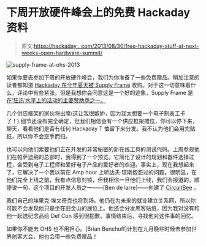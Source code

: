 # 下周开放硬件峰会上的免费 Hackaday 资料

> 原文:[https://hackaday . com/2013/08/30/free-hackaday-stuff-at-next-weeks-open-hardware-summit/](https://hackaday.com/2013/08/30/free-hackaday-stuff-at-next-weeks-open-hardware-summit/)

![supply-frame-at-ohs-2013](../Images/dd8b74a75dc9ce95c836f1a671a64264.png)

如果你要去参加下周的开放硬件峰会，我们为你准备了一些免费赠品。稍加注意的读者都知道 [Hackaday 在今年夏天被 Supply Frame](http://hackaday.com/2013/07/25/hello-from-supplyframe/) 收购。对于这一切意味着什么，评论中有些紧张。但是我想你会同意这是一个好的迹象，Supply Frame 是[在‘狂热’水平上的活动的主要赞助商之一。](http://2013.oshwa.org/sponsors/)

几个供应框架的家伙将出席(这让我很嫉妒，因为我太想要一个电子制表工卡了！).细节还没有完全确定，但我们相信会有一个供应框架摊位，你可以停下来，聊天，看看他们是否有任何 Hackaday T 恤留下来分发。我不认为他们会用完贴纸，所以你不会空手而归。

也可以向他们索要他们正在开发的非常秘密的新在线工具的测试代码。上周参观他们在帕萨迪纳的总部时，我得到了一个预览。它简化了设计的规划和器件选择过程，会受到电子工程师和爱好电子产品的爱好者的欢迎。事实上，现在我想起来了，它解决了一个我以前在 Amp hour 上听达夫·琼斯抱怨过的问题。很明显，在他们完全上线之前，我有点信息封锁，但我相信一旦他们上线，我们会报道的。顺便说一句，这个项目的开发人员之一——[Ben de larre]——创建了 [CircuitBee](http://www.circuitbee.com/) 。

我们自己的埃里克·埃文奇克也将到场。他仍在为未来的就业建立关系网，所以你可能不会发现他只是坐在旧金山的展位上。他还会分发黑客贴纸，因为我对没有和他一起送纪念品给 Def Con 感到很抱歉。事情结束后，寻找他对这件事的回忆。

如果你不能去 OHS 也不用担心。[Brian Benchoff]计划在九月晚些时候去参加世界创客大会，他也会带一些免费赠品！